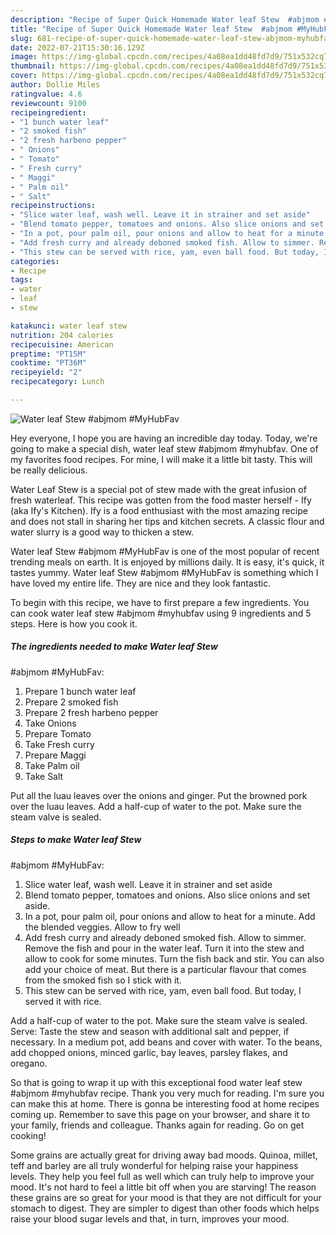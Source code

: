 ```yaml
---
description: "Recipe of Super Quick Homemade Water leaf Stew  #abjmom #MyHubFav"
title: "Recipe of Super Quick Homemade Water leaf Stew  #abjmom #MyHubFav"
slug: 681-recipe-of-super-quick-homemade-water-leaf-stew-abjmom-myhubfav
date: 2022-07-21T15:30:16.129Z
image: https://img-global.cpcdn.com/recipes/4a08ea1dd48fd7d9/751x532cq70/water-leaf-stew-abjmom-myhubfav-recipe-main-photo.jpg
thumbnail: https://img-global.cpcdn.com/recipes/4a08ea1dd48fd7d9/751x532cq70/water-leaf-stew-abjmom-myhubfav-recipe-main-photo.jpg
cover: https://img-global.cpcdn.com/recipes/4a08ea1dd48fd7d9/751x532cq70/water-leaf-stew-abjmom-myhubfav-recipe-main-photo.jpg
author: Dollie Miles
ratingvalue: 4.6
reviewcount: 9100
recipeingredient:
- "1 bunch water leaf"
- "2 smoked fish"
- "2 fresh harbeno pepper"
- " Onions"
- " Tomato"
- " Fresh curry"
- " Maggi"
- " Palm oil"
- " Salt"
recipeinstructions:
- "Slice water leaf, wash well. Leave it in strainer and set aside"
- "Blend tomato pepper, tomatoes and onions. Also slice onions and set aside."
- "In a pot, pour palm oil, pour onions and allow to heat for a minute. Add the blended veggies. Allow to fry well"
- "Add fresh curry and already deboned smoked fish. Allow to simmer. Remove the fish and pour in the water leaf. Turn it into the stew and allow to cook for some minutes. Turn the fish back and stir. You can also add your choice of meat. But there is a particular flavour that comes from the smoked fish so I stick with it."
- "This stew can be served with rice, yam, even ball food. But today, I served it with rice."
categories:
- Recipe
tags:
- water
- leaf
- stew

katakunci: water leaf stew 
nutrition: 204 calories
recipecuisine: American
preptime: "PT15M"
cooktime: "PT36M"
recipeyield: "2"
recipecategory: Lunch

---
```



![Water leaf Stew 
#abjmom #MyHubFav](https://img-global.cpcdn.com/recipes/4a08ea1dd48fd7d9/751x532cq70/water-leaf-stew-abjmom-myhubfav-recipe-main-photo.jpg)

Hey everyone, I hope you are having an incredible day today. Today, we're going to make a special dish, water leaf stew 
#abjmom #myhubfav. One of my favorites food recipes. For mine, I will make it a little bit tasty. This will be really delicious.

Water Leaf Stew is a special pot of stew made with the great infusion of fresh waterleaf. This recipe was gotten from the food master herself - Ify (aka Ify&#39;s Kitchen). Ify is a food enthusiast with the most amazing recipe and does not stall in sharing her tips and kitchen secrets. A classic flour and water slurry is a good way to thicken a stew.

Water leaf Stew 
#abjmom #MyHubFav is one of the most popular of recent trending meals on earth. It is enjoyed by millions daily. It is easy, it's quick, it tastes yummy. Water leaf Stew 
#abjmom #MyHubFav is something which I have loved my entire life. They are nice and they look fantastic.


To begin with this recipe, we have to first prepare a few ingredients. You can cook water leaf stew 
#abjmom #myhubfav using 9 ingredients and 5 steps. Here is how you cook it.

<!--inarticleads1-->

##### The ingredients needed to make Water leaf Stew 
#abjmom #MyHubFav:

1. Prepare 1 bunch water leaf
1. Prepare 2 smoked fish
1. Prepare 2 fresh harbeno pepper
1. Take  Onions
1. Prepare  Tomato
1. Take  Fresh curry
1. Prepare  Maggi
1. Take  Palm oil
1. Take  Salt


Put all the luau leaves over the onions and ginger. Put the browned pork over the luau leaves. Add a half-cup of water to the pot. Make sure the steam valve is sealed. 

<!--inarticleads2-->

##### Steps to make Water leaf Stew 
#abjmom #MyHubFav:

1. Slice water leaf, wash well. Leave it in strainer and set aside
1. Blend tomato pepper, tomatoes and onions. Also slice onions and set aside.
1. In a pot, pour palm oil, pour onions and allow to heat for a minute. Add the blended veggies. Allow to fry well
1. Add fresh curry and already deboned smoked fish. Allow to simmer. Remove the fish and pour in the water leaf. Turn it into the stew and allow to cook for some minutes. Turn the fish back and stir. You can also add your choice of meat. But there is a particular flavour that comes from the smoked fish so I stick with it.
1. This stew can be served with rice, yam, even ball food. But today, I served it with rice.


Add a half-cup of water to the pot. Make sure the steam valve is sealed. Serve: Taste the stew and season with additional salt and pepper, if necessary. In a medium pot, add beans and cover with water. To the beans, add chopped onions, minced garlic, bay leaves, parsley flakes, and oregano. 

So that is going to wrap it up with this exceptional food water leaf stew 
#abjmom #myhubfav recipe. Thank you very much for reading. I'm sure you can make this at home. There is gonna be interesting food at home recipes coming up. Remember to save this page on your browser, and share it to your family, friends and colleague. Thanks again for reading. Go on get cooking!

Some grains are actually great for driving away bad moods. Quinoa, millet, teff and barley are all truly wonderful for helping raise your happiness levels. They help you feel full as well which can truly help to improve your mood. It's not hard to feel a little bit off when you are starving! The reason these grains are so great for your mood is that they are not difficult for your stomach to digest. They are simpler to digest than other foods which helps raise your blood sugar levels and that, in turn, improves your mood.
